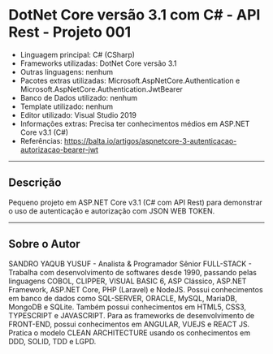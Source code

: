# DotNet Core versão 3.1 com C# - API Rest - Projeto 001

* Linguagem principal: C# (CSharp)
* Frameworks utilizadas: DotNet Core versão 3.1
* Outras linguagens: nenhum
* Pacotes extras utilizadas: Microsoft.AspNetCore.Authentication e Microsoft.AspNetCore.Authentication.JwtBearer
* Banco de Dados utilizado: nenhum
* Template utilizado: nenhum
* Editor utilizado: Visual Studio 2019
* Informações extras: Precisa ter conhecimentos médios em ASP.NET Core v3.1 (C#)
* Referências: <https://balta.io/artigos/aspnetcore-3-autenticacao-autorizacao-bearer-jwt>

----

## Descrição

Pequeno projeto em ASP.NET Core v3.1 (C# com API Rest) para demonstrar o uso de autenticação e autorização com JSON WEB TOKEN.

----

## Sobre o Autor

SANDRO YAQUB YUSUF - Analista & Programador Sênior FULL-STACK - Trabalha com desenvolvimento de softwares desde 1990, passando pelas linguagens COBOL, CLIPPER, VISUAL BASIC 6, ASP Clássico, ASP.NET Framework, ASP.NET Core, PHP (Laravel) e NodeJS. Possui conhecimentos em banco de dados como SQL-SERVER, ORACLE, MySQL, MariaDB, MongoDB e SQLite. Também possui conhecimentos em HTML5, CSS3, TYPESCRIPT e JAVASCRIPT. Para as frameworks de desenvolvimento de FRONT-END, possui conhecimentos em ANGULAR, VUEJS e REACT JS. Pratica o modelo CLEAN ARCHITECTURE usando os conhecimentos em DDD, SOLID, TDD e LGPD.
